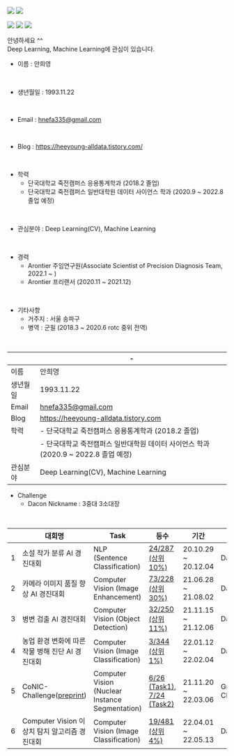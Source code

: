 <img src="https://img.shields.io/badge/Python-3766AB?style=flat-square&logo=Python&logoColor=white"/></a>
<img src="https://img.shields.io/badge/R-3766AB?style=flat-square&logo=R&logoColor=white"/></a>

<img src="https://img.shields.io/badge/Artificial Intelligence-0EF7AF?style=flat-square&logo=zz&logoColor=black"/></a>
<img src="https://img.shields.io/badge/Computer Science-0EF7AF?style=flat-square&logo=zz&logoColor=black"/></a>
<img src="https://img.shields.io/badge/Machine Learning-0EF7AF?style=flat-square&logo=zz&logoColor=black"/></a>

안녕하세요 ^^
<br />
Deep Learning, Machine Learning에 관심이 있습니다.



- 이름 : 안희영
<br />

- 생년월일 : 1993.11.22
<br />

- Email : hnefa335@gmail.com
<br />

- Blog : https://heeyoung-alldata.tistory.com/
<br />

- 학력 
  - 단국대학교 죽전캠퍼스 응용통계학과 (2018.2 졸업)
  - 단국대학교 죽전캠퍼스 일반대학원 데이터 사이언스 학과 (2020.9 ~ 2022.8 졸업 예정)
<br />

- 관심분야 : Deep Learning(CV), Machine Learning
<br />

- 경력 
  - Arontier 주임연구원(Associate Scientist of Precision Diagnosis Team, 2022.1 ~ )
  - Arontier 프리랜서 (2020.11 ~ 2021.12)
<br />

- 기타사항
  - 거주지 : 서울 송파구
  - 병역 : 군필 (2018.3 ~ 2020.6 rotc 중위 전역)
<br />



|            |-|
|------------|-----------|
이름            | 안희영
생년월일        | 1993.11.22 |
Email           | hnefa335@gmail.com |
Blog            | https://heeyoung-alldata.tistory.com |
학력            |   - 단국대학교 죽전캠퍼스 응용통계학과 (2018.2 졸업)   
<span style="color:white">학력</span>            |   - 단국대학교 죽전캠퍼스 일반대학원 데이터 사이언스 학과 (2020.9 ~ 2022.8 졸업 예정) |
관심분야        | Deep Learning(CV), Machine Learning |





- Challenge
  - Dacon Nickname : 3중대 3소대장
<br />

|            |대회명|Task|등수|기간|주관|
|------------|-----------|-----------|--------------|--------------|--------------|
1            | 소설 작가 분류 AI 경진대회 | NLP (Sentence Classification) | [24/287 (상위 10%)](https://dacon.io/competitions/official/235670/leaderboard) | 20.10.29 ~ 20.12.04  | Dacon
2            | 카메라 이미지 품질 향상 AI 경진대회 | Computer Vision (Image Enhancement) | [73/228 (상위 30%)](https://dacon.io/competitions/official/235746/leaderboard)  | 21.06.28 ~ 21.08.02 | Dacon
3            | 병변 검출 AI 경진대회 | Computer Vision (Object Detection) | [32/250 (상위 11%)](https://dacon.io/competitions/official/235855/leaderboard) | 21.11.15 ~ 21.12.06  | Dacon
4            | 농업 환경 변화에 따른 작물 병해 진단 AI 경진대회 | Computer Vision (Image Classification) | [3/344 (상위 1%)](https://dacon.io/competitions/official/235870/leaderboard) | 22.01.12 ~ 22.02.04 | Dacon
5            | CoNIC-Challenge([preprint](https://www.biorxiv.org/content/10.1101/2022.03.02.482203v1.full.pdf)) | Computer Vision (Nuclear Instance Segmentation) | [6/26 (Task1), 7/24 (Task2)](https://conic-challenge.grand-challenge.org/evaluation/segmentation-and-classification-final-test/leaderboard/) | 21.11.20 ~ 22.03.06 | Grand-Challenge
6            | Computer Vision 이상치 탐지 알고리즘 경진대회 | Computer Vision (Image Classification) | [19/481 (상위 4%)](https://dacon.io/competitions/official/235894/leaderboard) | 22.04.01 ~ 22.05.13 | Dacon

